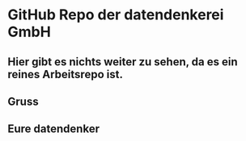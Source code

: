 # GitHub Repo der datendenkerei GmbH
## Hier gibt es nichts weiter zu sehen, da es ein reines Arbeitsrepo  ist.
## Gruss 
## Eure datendenker
